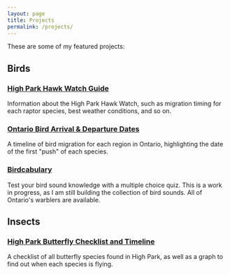 ```yaml
---
layout: page
title: Projects
permalink: /projects/
---
```

These are some of my featured projects:

## Birds

### [High Park Hawk Watch Guide](/projects/HPHW)
Information about the High Park Hawk Watch, such as migration timing for each raptor species, best weather conditions, and so on.

### [Ontario Bird Arrival & Departure Dates](/projects/migration-timeline)
A timeline of bird migration for each region in Ontario, highlighting the date of the first "push" of each species.

### [Birdcabulary](https://theseanfraser.github.io/birdcabulary/)
Test your bird sound knowledge with a multiple choice quiz. This is a work in progress, as I am still building the collection of bird sounds. All of Ontario's warblers are available.

## Insects

### [High Park Butterfly Checklist and Timeline](/2024/10/28/hp-butterflies.html)
A checklist of all butterfly species found in High Park, as well as a graph to find out when each species is flying.
